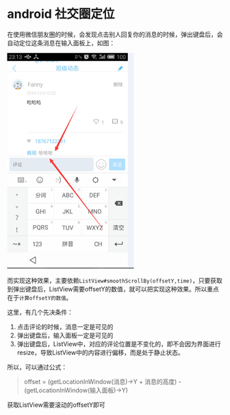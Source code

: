 ﻿# android 社交圈定位

在使用微信朋友圈的时候，会发现点击别人回复你的消息的时候，弹出键盘后，会自动定位这条消息在输入面板上，如图：

![cm](30105125_gJhm.png)

而实现这种效果，主要依赖`ListView#smoothScrollBy(offsetY,time)`，只要获取到弹出键盘后，ListView需要offsetY的数值，就可以把实现这种效果。所以重点在于`计算offsetY的数值`。

这里，有几个先决条件：

1. 点击评论的时候，消息一定是可见的
2. 弹出键盘后，输入面板一定是可见的
3. 弹出键盘后，ListView中，对应的评论位置是不变化的，即不会因为界面进行resize，导致ListView中的内容进行偏移，而是处于静止状态。

所以，可以通过公式：

> offset =  (getLocationInWindow(消息)->Y + 消息的高度)  - (getLocationInWindow(输入面板)->Y) 

获取ListView需要滚动的offsetY即可